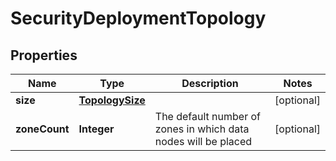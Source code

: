 # SecurityDeploymentTopology

## Properties
Name | Type | Description | Notes
------------ | ------------- | ------------- | -------------
**size** | [**TopologySize**](TopologySize.md) |  |  [optional]
**zoneCount** | **Integer** | The default number of zones in which data nodes will be placed |  [optional]
